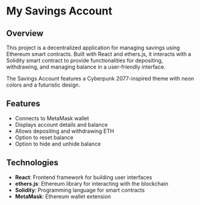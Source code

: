 # My Savings Account 

## Overview

This project is a decentralized application for managing savings using Ethereum smart contracts. Built with React and ethers.js, it interacts with a Solidity smart contract to provide functionalities for depositing, withdrawing, and managing balance in a user-friendly interface.

The Savings Account features a Cyberpunk 2077-inspired theme with neon colors and a futuristic design.

## Features

- Connects to MetaMask wallet
- Displays account details and balance
- Allows depositing and withdrawing ETH
- Option to reset balance
- Option to hide and unhide balance

## Technologies

- **React**: Frontend framework for building user interfaces
- **ethers.js**: Ethereum library for interacting with the blockchain
- **Solidity**: Programming language for smart contracts
- **MetaMask**: Ethereum wallet extension
